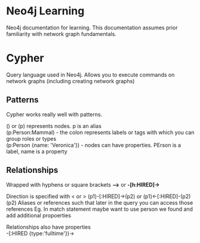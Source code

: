 # Neo4j Learning
Neo4j documentation for learning. This documentation assumes prior familiarity with network graph fundamentals. 

# Cypher
Query language used in Neo4j. Allows you to execute commands on network graphs (including creating network graphs)

## Patterns
Cypher works really well with patterns. 

() or (p) represents nodes. p is an alias
<br>
(p:Person:Mammal) - the colon represents labels or tags with which you can group roles or types
<br>
(p:Person {name: 'Veronica'}) - nodes can have properties. PErson is a label, name is a property

## Relationships
Wrapped with hyphens or square brackets
**-->** or **-[h:HIRED]->**

Direction is specified with < or >
(p1)-[:HIRED]->(p2) or (p1)<-[:HIRED]-(p2)
(p2) Aliases or references such that later in the query you can access those references
Eg. In match statement maybe want to use person we found and add additional propoerties

Relationships also have properties
<br>
-[:HIRED {type:'fulltime'})->
